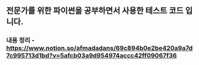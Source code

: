 ## 전문가를 위한 파이썬을 공부하면서 사용한 테스트 코드 입니다.

### 내용 정리 - https://www.notion.so/afmadadans/69c894b0e2be420a9a7d7c995713d1bd?v=5afcb03a9d954974accc42ff09067f36
